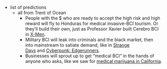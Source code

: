   * list of predictions
    * all from Trent of Ocean
      * People with the $ who are ready to accept the high risk and high reward will fly to Honduras for medical invasive-BCI tourism. Or they’ll build their own, just as Professor Xavier built Cerebro BCI in [X-Men](https://en.wikipedia.org/wiki/X-Men_%28film_series%29).
      * Military BCI will leak into criminals and the black market, then into mainstream to satiate demand, like in [Strange Days](https://www.imdb.com/title/tt0114558) and [Cyberpunk: Edgerunners](https://www.imdb.com/title/tt12590266).
      * Businesses will sprout up to get “medical BCI” in the hands of anyone who asks, like we saw for [medical marijuana in California](https://www.latimes.com/local/abcarian/la-me-abcarian-cannabis-california-20180420-story.html).
